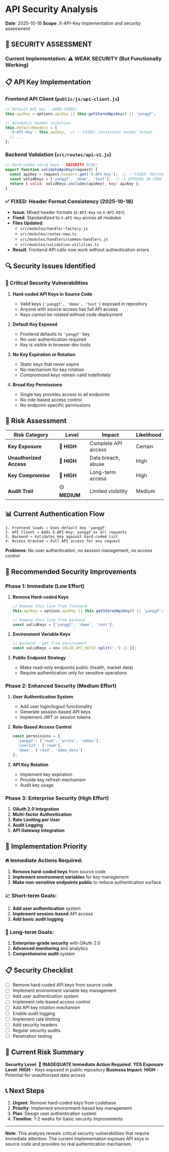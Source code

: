 # API Security Analysis

**Date**: 2025-10-18
**Scope**: X-API-Key implementation and security assessment

## 🚨 SECURITY ASSESSMENT

### **Current Implementation**: ⚠️ **WEAK SECURITY** (But Functionally Working)

## 📋 API Key Implementation

### **Frontend API Client** (`public/js/api-client.js`)
```javascript
// Default API key - HARD-CODED!
this.apiKey = options.apiKey || this.getStoredApiKey() || 'yanggf';

// Automatic header injection
this.defaultHeaders = {
  'X-API-Key': this.apiKey,  // ✅ FIXED: Consistent header format
  // ...
};
```

### **Backend Validation** (`src/routes/api-v1.js`)
```javascript
// Hard-coded valid keys - SECURITY RISK!
export function validateApiKey(request) {
  const apiKey = request.headers.get('X-API-Key');  // ✅ FIXED: Matches frontend
  const validKeys = ['yanggf', 'demo', 'test'];  // ⚠️ EXPOSED IN CODE
  return { valid: validKeys.includes(apiKey), key: apiKey };
}
```

### **✅ FIXED: Header Format Consistency (2025-10-18)**
- **Issue**: Mixed header formats (`X-API-Key` vs `X-API-KEY`)
- **Fixed**: Standardized to `X-API-Key` across all modules
- **Files Updated**:
  - `src/modules/handler-factory.js`
  - `src/modules/routes-new.ts`
  - `src/modules/handlers/common-handlers.js`
  - `src/modules/validation-utilities.ts`
- **Result**: Frontend API calls now work without authentication errors

## 🔍 Security Issues Identified

### **🚨 Critical Security Vulnerabilities**

1. **Hard-coded API Keys in Source Code**
   - Valid keys `['yanggf', 'demo', 'test']` exposed in repository
   - Anyone with source access has full API access
   - Keys cannot be rotated without code deployment

2. **Default Key Exposed**
   - Frontend defaults to `'yanggf'` key
   - No user authentication required
   - Key is visible in browser dev tools

3. **No Key Expiration or Rotation**
   - Static keys that never expire
   - No mechanism for key rotation
   - Compromised keys remain valid indefinitely

4. **Broad Key Permissions**
   - Single key provides access to all endpoints
   - No role-based access control
   - No endpoint-specific permissions

## 🎯 Risk Assessment

| Risk Category | Level | Impact | Likelihood |
|---------------|-------|--------|------------|
| **Key Exposure** | 🔴 **HIGH** | Complete API access | Certain |
| **Unauthorized Access** | 🔴 **HIGH** | Data breach, abuse | High |
| **Key Compromise** | 🔴 **HIGH** | Long-term access | High |
| **Audit Trail** | 🟡 **MEDIUM** | Limited visibility | Medium |

## 📊 Current Authentication Flow

```
1. Frontend loads → Uses default key 'yanggf'
2. API Client → Adds X-API-Key: yanggf to all requests
3. Backend → Validates key against hard-coded list
4. Access Granted → Full API access for any request
```

**Problems**: No user authentication, no session management, no access control

## 🔐 Recommended Security Improvements

### **Phase 1: Immediate (Low Effort)**
1. **Remove Hard-coded Keys**
   ```javascript
   // Remove this line from frontend
   this.apiKey = options.apiKey || this.getStoredApiKey() || 'yanggf';

   // Remove this line from backend
   const validKeys = ['yanggf', 'demo', 'test'];
   ```

2. **Environment Variable Keys**
   ```javascript
   // Backend - get from environment
   const validKeys = env.VALID_API_KEYS?.split(',') || [];
   ```

3. **Public Endpoint Strategy**
   - Make read-only endpoints public (health, market data)
   - Require authentication only for sensitive operations

### **Phase 2: Enhanced Security (Medium Effort)**
1. **User Authentication System**
   - Add user login/logout functionality
   - Generate session-based API keys
   - Implement JWT or session tokens

2. **Role-Based Access Control**
   ```javascript
   const permissions = {
     'yanggf': ['read', 'write', 'admin'],
     'user123': ['read'],
     'demo': ['read', 'demo_data']
   };
   ```

3. **API Key Rotation**
   - Implement key expiration
   - Provide key refresh mechanism
   - Audit key usage

### **Phase 3: Enterprise Security (High Effort)**
1. **OAuth 2.0 Integration**
2. **Multi-factor Authentication**
3. **Rate Limiting per User**
4. **Audit Logging**
5. **API Gateway Integration**

## 🚀 Implementation Priority

### **🔥 Immediate Actions Required**:
1. **Remove hard-coded keys** from source code
2. **Implement environment variables** for key management
3. **Make non-sensitive endpoints public** to reduce authentication surface

### **📈 Short-term Goals**:
1. **Add user authentication** system
2. **Implement session-based** API access
3. **Add basic audit logging**

### **🎯 Long-term Goals**:
1. **Enterprise-grade security** with OAuth 2.0
2. **Advanced monitoring** and analytics
3. **Comprehensive audit** system

## 📋 Security Checklist

- [ ] Remove hard-coded API keys from source code
- [ ] Implement environment variable key management
- [ ] Add user authentication system
- [ ] Implement role-based access control
- [ ] Add API key rotation mechanism
- [ ] Enable audit logging
- [ ] Implement rate limiting
- [ ] Add security headers
- [ ] Regular security audits
- [ ] Penetration testing

## 🎯 Current Risk Summary

**Security Level**: 🔴 **INADEQUATE**
**Immediate Action Required**: **YES**
**Exposure Level**: **HIGH** - Keys exposed in public repository
**Business Impact**: **HIGH** - Potential for unauthorized data access

## 📞 Next Steps

1. **Urgent**: Remove hard-coded keys from codebase
2. **Priority**: Implement environment-based key management
3. **Plan**: Design user authentication system
4. **Timeline**: 1-2 weeks for basic security improvements

---

**Note**: This analysis reveals critical security vulnerabilities that require immediate attention. The current implementation exposes API keys in source code and provides no real authentication mechanism.